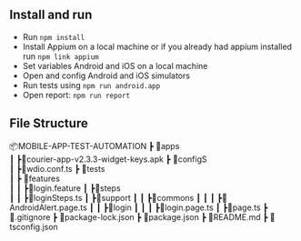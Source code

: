 ## Install and run

- Run `npm install`
- Install Appium on a local machine or if you already had appium installed run `npm link appium`
- Set variables Android and iOS on a local machine
- Open and config Android and iOS simulators
- Run tests using `npm run android.app`
- Open report: `npm run report`

## File Structure

📦MOBILE-APP-TEST-AUTOMATION
 ┣ 📂apps  
 ┃ ┣📜courier-app-v2.3.3-widget-keys.apk
 ┣ 📂configS  
 ┃ ┣📜wdio.conf.ts
 ┣ 📂tests  
 ┃ ┣ 📂features  
 ┃ ┃ ┣📜login.feature
 ┃ ┣📂steps  
 ┃ ┃ ┣📜loginSteps.ts
 ┃ ┣📂support
 ┃ ┃ ┣📂commons
 ┃ ┃ ┃ ┣📜AndroidAlert.page.ts
 ┃ ┃ ┣📂login
 ┃ ┃ ┃ ┣📜login.page.ts
 ┃ ┣📜page.ts
 ┣ 📜.gitignore
 ┣ 📜package-lock.json
 ┣ 📜package.json
 ┣ 📜README.md
 ┣ 📜tsconfig.json